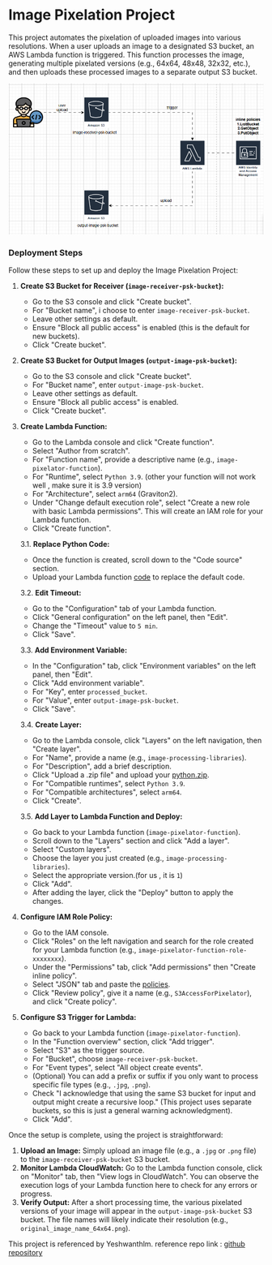 # Image Pixelation Project

This project automates the pixelation of uploaded images into various resolutions. When a user uploads an image to a designated S3 bucket, an AWS Lambda function is triggered. This function processes the image, generating multiple pixelated versions (e.g., 64x64, 48x48, 32x32, etc.), and then uploads these processed images to a separate output S3 bucket.

![Architecture Diagram](https://github.com/pyaesoekyaw/serverless-image-bluring/blob/main/images/circuit%20diagram..png)

### Deployment Steps

Follow these steps to set up and deploy the Image Pixelation Project:

1.  **Create S3 Bucket for Receiver (`image-receiver-psk-bucket`):**
    * Go to the S3 console and click "Create bucket".
    * For "Bucket name", i choose to enter `image-receiver-psk-bucket`.
    * Leave other settings as default.
    * Ensure "Block all public access" is enabled (this is the default for new buckets).
    * Click "Create bucket".

2.  **Create S3 Bucket for Output Images (`output-image-psk-bucket`):**
    * Go to the S3 console and click "Create bucket".
    * For "Bucket name", enter `output-image-psk-bucket`.
    * Leave other settings as default.
    * Ensure "Block all public access" is enabled.
    * Click "Create bucket".

3.  **Create Lambda Function:**
    * Go to the Lambda console and click "Create function".
    * Select "Author from scratch".
    * For "Function name", provide a descriptive name (e.g., `image-pixelator-function`).
    * For "Runtime", select `Python 3.9`. (other your function will not work well , make sure it is 3.9 version)
    * For "Architecture", select `arm64` (Graviton2).
    * Under "Change default execution role", select "Create a new role with basic Lambda permissions". This will create an IAM role for your Lambda function.
    * Click "Create function".

    3.1. **Replace Python Code:**
    * Once the function is created, scroll down to the "Code source" section.
    * Upload your Lambda function [code](https://github.com/pyaesoekyaw/serverless-image-bluring/blob/main/lambda_python.py) to replace the default code.

    3.2. **Edit Timeout:**
    * Go to the "Configuration" tab of your Lambda function.
    * Click "General configuration" on the left panel, then "Edit".
    * Change the "Timeout" value to `5 min`.
    * Click "Save".

    3.3. **Add Environment Variable:**
    * In the "Configuration" tab, click "Environment variables" on the left panel, then "Edit".
    * Click "Add environment variable".
    * For "Key", enter `processed_bucket`.
    * For "Value", enter `output-image-psk-bucket`.
    * Click "Save".

    3.4. **Create Layer:**
    * Go to the Lambda console, click "Layers" on the left navigation, then "Create layer".
    * For "Name", provide a name (e.g., `image-processing-libraries`).
    * For "Description", add a brief description.
    * Click "Upload a .zip file" and upload your [python.zip](https://github.com/pyaesoekyaw/serverless-image-bluring/tree/main/Layer_file).
    * For "Compatible runtimes", select `Python 3.9`.
    * For "Compatible architectures", select `arm64`.
    * Click "Create".

    3.5. **Add Layer to Lambda Function and Deploy:**
    * Go back to your Lambda function (`image-pixelator-function`).
    * Scroll down to the "Layers" section and click "Add a layer".
    * Select "Custom layers".
    * Choose the layer you just created (e.g., `image-processing-libraries`).
    * Select the appropriate version.(for us , it is `1`)
    * Click "Add".
    * After adding the layer, click the "Deploy" button to apply the changes.

4.  **Configure IAM Role Policy:**
    * Go to the IAM console.
    * Click "Roles" on the left navigation and search for the role created for your Lambda function (e.g., `image-pixelator-function-role-xxxxxxxx`).
    * Under the "Permissions" tab, click "Add permissions" then "Create inline policy".
    * Select "JSON" tab and paste the [policies](https://github.com/pyaesoekyaw/serverless-image-bluring/blob/main/lambda-role-policy.txt).
    * Click "Review policy", give it a name (e.g., `S3AccessForPixelator`), and click "Create policy".

5.  **Configure S3 Trigger for Lambda:**
    * Go back to your Lambda function (`image-pixelator-function`).
    * In the "Function overview" section, click "Add trigger".
    * Select "S3" as the trigger source.
    * For "Bucket", choose `image-receiver-psk-bucket`.
    * For "Event types", select "All object create events".
    * (Optional) You can add a prefix or suffix if you only want to process specific file types (e.g., `.jpg`, `.png`).
    * Check "I acknowledge that using the same S3 bucket for input and output might create a recursive loop." (This project uses separate buckets, so this is just a general warning acknowledgment).
    * Click "Add".

Once the setup is complete, using the project is straightforward:

1.  **Upload an Image:** Simply upload an image file (e.g., a `.jpg` or `.png` file) to the `image-receiver-psk-bucket` S3 bucket.
2.  **Monitor Lambda CloudWatch:** Go to the Lambda function console, click on "Monitor" tab, then "View logs in CloudWatch". You can observe the execution logs of your Lambda function here to check for any errors or progress.
3.  **Verify Output:** After a short processing time, the various pixelated versions of your image will appear in the `output-image-psk-bucket` S3 bucket. The file names will likely indicate their resolution (e.g., `original_image_name_64x64.png`).


This project is referenced by Yeshwanthlm.
reference repo link : [github repository](https://github.com/yeshwanthlm/image-pixelater-aws-project)
